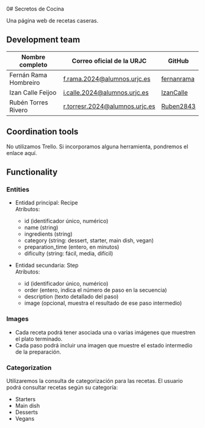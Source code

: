 0# Secretos de Cocina

Una página web de recetas caseras.



## Development team

| Nombre completo         | Correo oficial de la URJC                | GitHub      |
|-------------------------|------------------------------------------|-------------|
| Fernán Rama Hombreiro   | f.rama.2024@alumnos.urjc.es              | [fernanrama](https://github.com/fernanrama) |
| Izan Calle Feijoo       | i.calle.2024@alumnos.urjc.es             | [IzanCalle](https://github.com/IzanCalle)   |
| Rubén Torres Rivero     | r.torresr.2024@alumnos.urjc.es           | [Ruben2843](https://github.com/Ruben2843)   |



## Coordination tools

No utilizamos Trello. 
Si incorporamos alguna herramienta, pondremos el enlace aquí.



## Functionality

###  Entities

- Entidad principal: Recipe  
  Atributos:  
  - id (identificador único, numérico)  
  - name (string)  
  - ingredients (string)    
  - category (string: dessert, starter, main dish, vegan)  
  - preparation_time (entero, en minutos)  
  - dificulty (string: fácil, media, difícil)  

- Entidad secundaria: Step  
  Atributos:  
  - id (identificador único, numérico)    
  - order (entero, indica el número de paso en la secuencia)  
  - description (texto detallado del paso)  
  - image (opcional, muestra el resultado de ese paso intermedio)  



### Images

- Cada receta podrá tener asociada una o varias imágenes que muestren el plato terminado.  
- Cada paso podrá incluir una imagen que muestre el estado intermedio de la preparación.  

### Categorization
Utilizaremos la consulta de categorización para las recetas. 
El usuario podrá consultar recetas según su categoría: 

- Starters 
- Main dish  
- Desserts  
- Vegans
